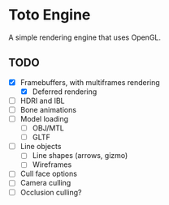# Toto Engine

A simple rendering engine that uses OpenGL.

## TODO

- [x] Framebuffers, with multiframes rendering
  - [x] Deferred rendering
- [ ] HDRI and IBL
- [ ] Bone animations
- [ ] Model loading
  - [ ] OBJ/MTL
  - [ ] GLTF
- [ ] Line objects
  - [ ] Line shapes (arrows, gizmo)
  - [ ] Wireframes
- [ ] Cull face options
- [ ] Camera culling
- [ ] Occlusion culling?
